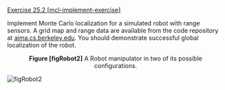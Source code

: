 [Exercise 25.2 \[mcl-implement-exercise\]](25-2/)

Implement Monte Carlo localization for a
simulated robot with range sensors. A grid map and range data are
available from the code repository at
[aima.cs.berkeley.edu](http://aima.cs.berkeley.edu). You should demonstrate
successful global localization of the robot.

<center>
<b id="figRobot2">Figure [figRobot2]</b> A Robot manipulator in two of its possible configurations.
</center>

![figRobot2](http://nalinc.github.io/aima-exercises/Jupyter%20notebook/figures/figRobot2.svg)

